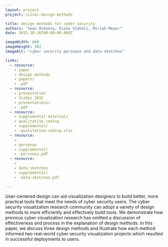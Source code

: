 ```yaml
---
layout: project
project: vizsec-design-methods

title: design methods for cyber security
authors: "Sean McKenna, Diane Staheli, Miriah Meyer"
date: 2015-10-26T00:00:00.000Z

imageWidth: 600
imageHeight: 382
imageAlt: "cyber security personas and data sketches"

links:
  - resource:
    - paper
    - design methods
    - papers/
    - .pdf
  - resource:
    - presentation
    - VizSec 2015
    - presentations/
    - .pdf
  - resource:
    - supplemental materials
    - qualitative coding
    - supplemental/
    - -qualitative-coding.xlsx
  - resource:
    -
    - personas
    - supplemental/
    - -personas.pdf
  - resource:
    -
    - data sketches
    - supplemental/
    - -data-sketches.pdf

---
```


User-centered design can aid visualization designers to build better, more practical tools that meet the needs of cyber security users.
The cyber security visualization research community can adopt a variety of design methods to more efficiently and effectively build tools.
We demonstrate how previous cyber visualization research has omitted a discussion of effectiveness and process in the explanation of design methods.
In this paper, we discuss three design methods and illustrate how each method informed two real-world cyber security visualization projects which resulted in successful deployments to users.
